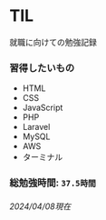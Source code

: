 # TIL
就職に向けての勉強記録

### 習得したいもの
- HTML
- CSS
- JavaScript
- PHP
- Laravel
- MySQL
- AWS
- ターミナル

### 総勉強時間: `37.5時間`
###### 2024/04/08現在
